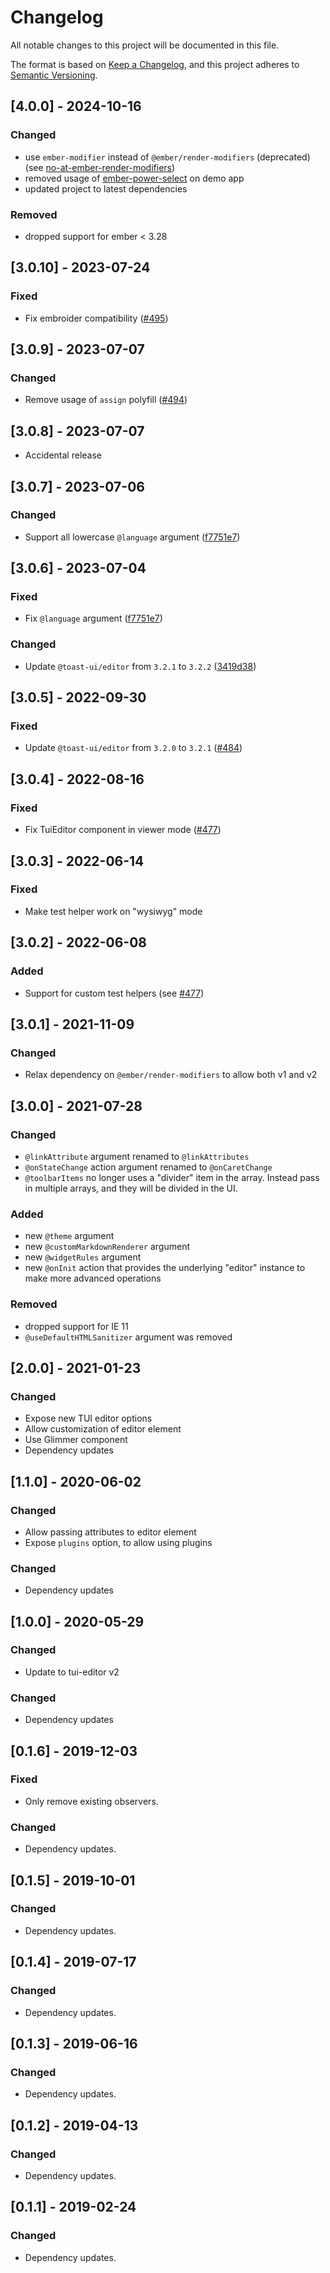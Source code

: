 # Changelog

All notable changes to this project will be documented in this file.

The format is based on [Keep a Changelog](https://keepachangelog.com/en/1.0.0/),
and this project adheres to [Semantic Versioning](https://semver.org/spec/v2.0.0.html).

## [4.0.0] - 2024-10-16

### Changed

- use `ember-modifier` instead of `@ember/render-modifiers` (deprecated) (see [no-at-ember-render-modifiers](https://github.com/ember-template-lint/ember-template-lint/blob/master/docs/rule/no-at-ember-render-modifiers.md))
- removed usage of [ember-power-select](https://github.com/cibernox/ember-power-select) on demo app
- updated project to latest dependencies

### Removed

- dropped support for ember < 3.28

## [3.0.10] - 2023-07-24

### Fixed

- Fix embroider compatibility ([#495](https://github.com/evocount/ember-tui-editor/pull/495))

## [3.0.9] - 2023-07-07

### Changed

- Remove usage of `assign` polyfill ([#494](https://github.com/evocount/ember-tui-editor/pull/494))


## [3.0.8] - 2023-07-07

- Accidental release

## [3.0.7] - 2023-07-06

### Changed

- Support all lowercase `@language` argument ([f7751e7](https://github.com/evocount/ember-tui-editor/commit/f7751e7cc10f42656a32755ec35366214648c221))

## [3.0.6] - 2023-07-04

### Fixed

- Fix `@language` argument ([f7751e7](https://github.com/evocount/ember-tui-editor/commit/f7751e7cc10f42656a32755ec35366214648c221))

### Changed

- Update `@toast-ui/editor` from `3.2.1` to `3.2.2`  ([3419d38](https://github.com/evocount/ember-tui-editor/commit/3419d387fa6fa04839fdd24b418d3252e2701afa))

## [3.0.5] - 2022-09-30

### Fixed

- Update `@toast-ui/editor` from `3.2.0` to `3.2.1`  ([#484](https://github.com/evocount/ember-tui-editor/pull/484))

## [3.0.4] - 2022-08-16

### Fixed

- Fix TuiEditor component in viewer mode ([#477](https://github.com/evocount/ember-tui-editor/pull/482))

## [3.0.3] - 2022-06-14

### Fixed

- Make test helper work on "wysiwyg" mode

## [3.0.2] - 2022-06-08

### Added

- Support for custom test helpers (see [#477](https://github.com/evocount/ember-tui-editor/issues/477#issuecomment-1149366887))

## [3.0.1] - 2021-11-09

### Changed

- Relax dependency on `@ember/render-modifiers` to allow both v1 and v2

## [3.0.0] - 2021-07-28

### Changed

- `@linkAttribute` argument renamed to `@linkAttributes`
- `@onStateChange` action argument renamed to `@onCaretChange`
- `@toolbarItems` no longer uses a "divider" item in the array. Instead pass in multiple arrays, and they will be divided in the UI.

### Added

- new `@theme` argument
- new `@customMarkdownRenderer` argument
- new `@widgetRules` argument
- new `@onInit` action that provides the underlying "editor" instance to make more advanced operations

### Removed

- dropped support for IE 11
- `@useDefaultHTMLSanitizer` argument was removed

## [2.0.0] - 2021-01-23

### Changed

- Expose new TUI editor options
- Allow customization of editor element
- Use Glimmer component
- Dependency updates

## [1.1.0] - 2020-06-02

### Changed

- Allow passing attributes to editor element
- Expose `plugins` option, to allow using plugins

### Changed

- Dependency updates

## [1.0.0] - 2020-05-29

### Changed

- Update to tui-editor v2

### Changed

- Dependency updates

## [0.1.6] - 2019-12-03

### Fixed

- Only remove existing observers.

### Changed

- Dependency updates.

## [0.1.5] - 2019-10-01

### Changed

- Dependency updates.

## [0.1.4] - 2019-07-17

### Changed

- Dependency updates.

## [0.1.3] - 2019-06-16

### Changed

- Dependency updates.

## [0.1.2] - 2019-04-13

### Changed

- Dependency updates.

## [0.1.1] - 2019-02-24

### Changed

- Dependency updates.
